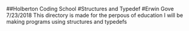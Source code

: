 ##Holberton Coding School
#Structures and Typedef
#Erwin Gove
7/23/2018
This directory is made for the perpous of education
I will be making programs using structures and typedefs
